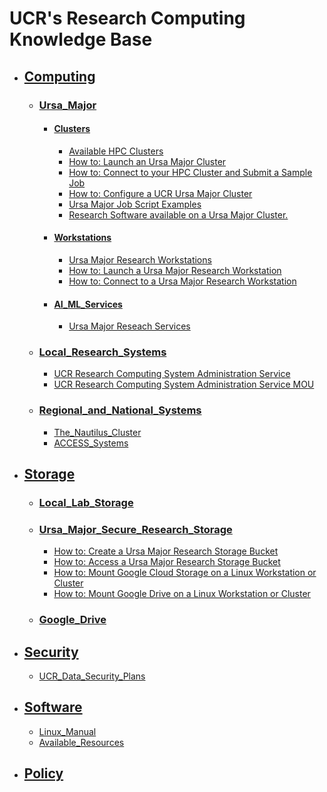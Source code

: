 # UCR's Research Computing Knowledge Base #

* ## [Computing]()
    * ### [Ursa_Major]()
        * #### [Clusters](#Clusters)
            * [Available HPC Clusters](Available_Clusters.md)
            * [How to: Launch an Ursa Major Cluster](How_To_Launch_a_Ursa_Major_Cluster.md)
            * [How to: Connect to your HPC Cluster and Submit a Sample Job](how_to_connect_to_hpc_cluster_run_sample_job.md)              
            * [How to: Configure a UCR Ursa Major Cluster](https://github.com/UCR-Research-Computing/UCR-Ursa-Major-Cluster-Blueprints) 
            * [Ursa Major Job Script Examples](https://github.com/UCR-Research-Computing/UCR-Ursa-Major-Slurm-Job-Scripts)
            * [Research Software available on a Ursa Major Cluster.](https://spack.readthedocs.io/en/latest/package_list.html)
        * #### [Workstations](#Workstations)
            * [Ursa Major Research Workstations](Ursa_Major_Research_Workstations.md)
            * [How to: Launch a Ursa Major Research Workstation](Ursa_Major_Research_Workstations_How_to_Launch.md)
            * [How to: Connect to a Ursa Major Research Workstation](Ursa_Major_Research_Workstations_How_to_Connect.md)
        * #### [AI_ML_Services](#AL_ML_Services)
            * [Ursa Major Reseach Services](Ursa_Major_Research_Services.md)
    * ### [Local_Research_Systems]()
        * [UCR Research Computing System Administration Service](UCR_Research_Computing_System_Administration_Service.md)
        * [UCR Research Computing System Administration Service MOU](https://docs.google.com/document/d/19nYYXakruAbg1pxKybpSddSz8p1TBiBc/edit?usp=sharing&ouid=115996119773834121624&rtpof=true&sd=true)
    * ### [Regional_and_National_Systems]()
        * [The_Nautilus_Cluster](The_Nautilus_Cluster.md)
        * [ACCESS_Systems](ACCESS_Systems.md)
* ## [Storage]()
    * ### [Local_Lab_Storage](Local_Lab_Storage.md)
    * ### [Ursa_Major_Secure_Research_Storage](Ursa_Major_Secure_Research_Storage.md)
        * [How to: Create a Ursa Major Research Storage Bucket](Ursa_Major_Research_Storage_How_to_Create_Bucket.md)
        * [How to: Access a Ursa Major Research Storage Bucket](Ursa_Major_Research_Storage_How_to_Access_Bucket.md)
        * [How to: Mount Google Cloud Storage on a Linux Workstation or Cluster](how_to_mount_google_cloud_storage.md)  
        * [How to: Mount Google Drive on a Linux Workstation or Cluster](how_to_mount_google_drive.md)  
    * ### [Google_Drive](Google_Drive.md)
* ## [Security]()
    * [UCR_Data_Security_Plans](UCR_Data_Security_Plans.md)
* ## [Software]()
    * [Linux_Manual](Linux_Manual.md)
    * [Available_Resources](Resources.md)
* ## [Policy](Ursa_Major_Policy.md)
